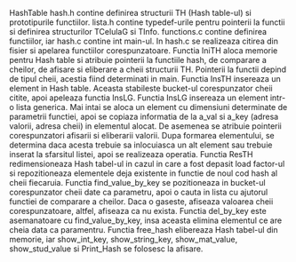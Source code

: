 HashTable
	hash.h contine definirea structurii TH (Hash table-ul) si prototipurile
functiilor. lista.h contine typedef-urile pentru pointerii la functii si
definirea structurilor TCelulaG si TInfo. functions.c contine definirea
functiilor, iar hash.c contine int main-ul.
	In hash.c se realizeaza citirea din fisier si apelarea functiilor
corespunzatoare.
	Functia IniTH aloca memorie pentru Hash table si atribuie pointerii
la functiile hash, de comparare a cheilor, de afisare si eliberare a cheii 
structurii TH. Pointerii la functii depind de tipul cheii, acestia fiind 
determinati in main.
	Functia InsTH insereaza un element in Hash table. Aceasta stabileste
bucket-ul corespunzator cheii citite, apoi apeleaza functia InsLG.
	Functia InsLG insereaza un element intr-o lista generica. Mai intai
se aloca un element cu dimensiuni determinate de parametrii functiei, apoi
se copiaza informatia de la a_val si a_key (adresa valorii, adresa cheii)
in elementul alocat. De asemenea se atribuie pointerii corespunzatori afisarii
si eliberarii valorii. Dupa formarea elementului, se determina daca acesta
trebuie sa inlocuiasca un alt element sau trebuie inserat la sfarsitul listei,
apoi se realizeaza operatia.
	Functia ResTH redimensioneaza Hash tabel-ul in cazul in care a fost
depasit load factor-ul si repozitioneaza elementele deja existente in functie 
de noul cod hash al cheii fiecaruia.
	Functia find_value_by_key se pozitioneaza in bucket-ul corespunzator
cheii date ca parametru, apoi o cauta in lista cu ajutorul functiei
de comparare a cheilor. Daca o gaseste, afiseaza valoarea cheii corespunzatoare,
altfel, afiseaza ca nu exista.
	Functia del_by_key este asemanatoare cu find_value_by_key, insa aceasta
elimina elementul ce are cheia data ca paramentru.
	Functia free_hash elibereaza Hash tabel-ul din memorie, iar
show_int_key, show_string_key, show_mat_value, show_stud_value si Print_Hash 
se folosesc la afisare.
